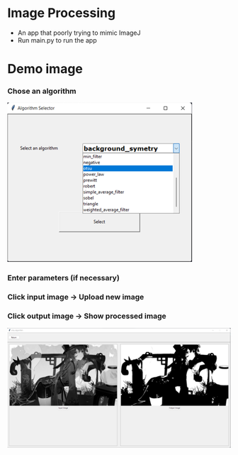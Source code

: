 # Image Processing
+ An app that poorly trying to mimic ImageJ
+ Run main.py to run the app
# Demo image
### Chose an algorithm
![Screenshot 2023-11-04 142730.png](image%2FScreenshot%202023-11-04%20142730.png)

### Enter parameters (if necessary)
### Click input image -> Upload new image
### Click output image -> Show processed image
![Screenshot 2023-11-04 142627.png](image%2FScreenshot%202023-11-04%20142627.png)
